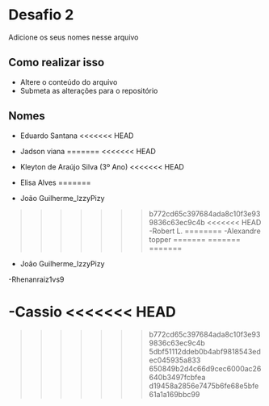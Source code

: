 # Desafio 2

Adicione os seus nomes nesse arquivo


## Como realizar isso

- Altere o conteúdo do arquivo
- Submeta as alterações para o repositório

## Nomes

- Eduardo Santana
<<<<<<< HEAD

- Jadson viana
=======
<<<<<<< HEAD
- Kleyton de Araújo Silva (3º Ano)
<<<<<<< HEAD
- Elisa Alves
=======
- João Guilherme_IzzyPizy
>>>>>>> b772cd65c397684ada8c10f3e939836c63ec9c4b
<<<<<<< HEAD
-Robert L.
========
-Alexandre topper
=======
=======
=======
- João Guilherme_IzzyPizy

-Rhenanraiz1vs9

-Cassio
<<<<<<< HEAD
=======
>>>>>>> b772cd65c397684ada8c10f3e939836c63ec9c4b
>>>>>>> 5dbf51112ddeb0b4abf9818543edec045935a833
>>>>>>> 650849b2d4c66d9cec6000ac26640b3497fcbfea
>>>>>>> d19458a2856e7475b6fe68e5bfe61a1a169bbc99
